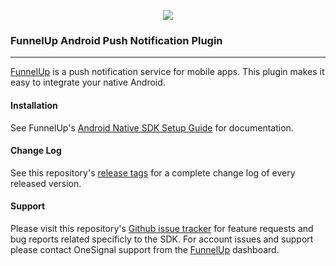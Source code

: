<p align="center">
  <img src="http://funnelup.co/img/logo-nav@2x.png"/>
</p>

### FunnelUp Android Push Notification Plugin

---

[FunnelUp](http://funnelup.co/) is a push notification service for mobile apps. This plugin makes it easy to integrate your native Android.

#### Installation
See FunnelUp's [Android Native SDK Setup Guide](http://docs.funnelup.co/docs/android-sdk-fragments) for documentation.

#### Change Log
See this repository's [release tags](https://github.com/OneSignal/OneSignal-Android-SDK/releases) for a complete change log of every released version.

#### Support
Please visit this repository's [Github issue tracker](https://github.com/OneSignal/OneSignal-Android-SDK/issues) for feature requests and bug reports related specificly to the SDK.
For account issues and support please contact OneSignal support from the [FunnelUp](http://funnelup.co/) dashboard.
